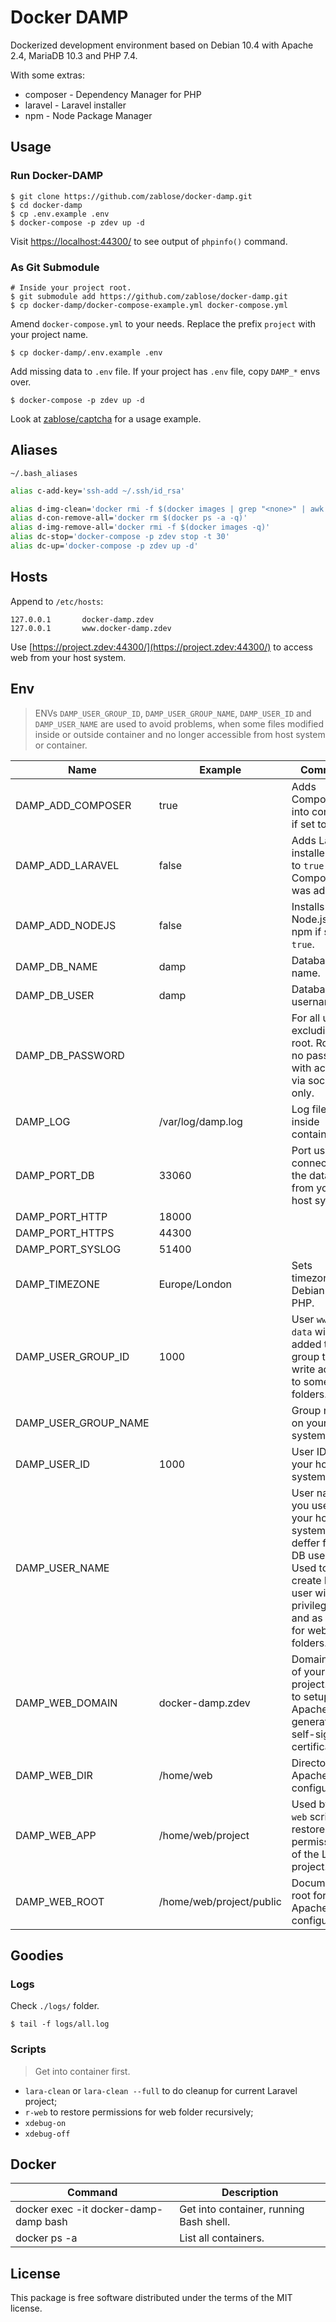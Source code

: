 # Docker DAMP

Dockerized development environment based on Debian 10.4 with Apache 2.4, MariaDB 10.3 and PHP 7.4.

With some extras:
* composer - Dependency Manager for PHP
* laravel - Laravel installer
* npm - Node Package Manager

## Usage

### Run Docker-DAMP

    $ git clone https://github.com/zablose/docker-damp.git
    $ cd docker-damp
    $ cp .env.example .env
    $ docker-compose -p zdev up -d

Visit [https://localhost:44300/](https://localhost:44300/) to see output of `phpinfo()` command.

### As Git Submodule

    # Inside your project root.
    $ git submodule add https://github.com/zablose/docker-damp.git
    $ cp docker-damp/docker-compose-example.yml docker-compose.yml

Amend `docker-compose.yml` to your needs.
Replace the prefix `project` with your project name.

    $ cp docker-damp/.env.example .env

Add missing data to `.env` file.
If your project has `.env` file, copy `DAMP_*` envs over.

    $ docker-compose -p zdev up -d

Look at [zablose/captcha](https://github.com/zablose/captcha) for a usage example.

## Aliases

`~/.bash_aliases`

```bash
alias c-add-key='ssh-add ~/.ssh/id_rsa'

alias d-img-clean='docker rmi -f $(docker images | grep "<none>" | awk "{print \$3}")'
alias d-con-remove-all='docker rm $(docker ps -a -q)'
alias d-img-remove-all='docker rmi -f $(docker images -q)'
alias dc-stop='docker-compose -p zdev stop -t 30'
alias dc-up='docker-compose -p zdev up -d'
```

## Hosts

Append to `/etc/hosts`:

```
127.0.0.1       docker-damp.zdev
127.0.0.1       www.docker-damp.zdev
```

Use [https://project.zdev:44300/](https://project.zdev:44300/) to access web from your host system.

## Env

> ENVs `DAMP_USER_GROUP_ID`, `DAMP_USER_GROUP_NAME`, `DAMP_USER_ID` and `DAMP_USER_NAME` are used to avoid
> problems, when some files modified inside or outside container and no longer accessible from host system or container.

| Name | Example | Comment |
| --- | --- | --- |
| DAMP_ADD_COMPOSER | true | Adds Composer into container if set to `true`. |
| DAMP_ADD_LARAVEL | false | Adds Laravel installer if set to `true` and Composer was added. |
| DAMP_ADD_NODEJS | false | Installs Node.js with npm if set to `true`. |
| DAMP_DB_NAME | damp | Database name. |
| DAMP_DB_USER | damp | Database username. |
| DAMP_DB_PASSWORD |  | For all users excluding root. Root has no password with access via socket only. |
| DAMP_LOG | /var/log/damp.log | Log file name inside container. |
| DAMP_PORT_DB | 33060 | Port used to connect to the database from your host system. |
| DAMP_PORT_HTTP | 18000 |  |
| DAMP_PORT_HTTPS | 44300 |  |
| DAMP_PORT_SYSLOG | 51400 |  |
| DAMP_TIMEZONE | Europe/London | Sets timezone for Debian and PHP. |
| DAMP_USER_GROUP_ID | 1000 | User `www-data` will be added to that group to get write access to some folders. |
| DAMP_USER_GROUP_NAME |  | Group name on your host system. |
| DAMP_USER_ID | 1000 | User ID on your host system. |
| DAMP_USER_NAME |  | User name you use on your host system. Must deffer from DB user. Used to create DB user with root privileges and as user for web folders. |
| DAMP_WEB_DOMAIN | docker-damp.zdev | Domain name of your project. Used to setup Apache and generate self-signed certificates. |
| DAMP_WEB_DIR | /home/web | Directory for Apache configuration. |
| DAMP_WEB_APP | /home/web/project | Used by `r-web` script to restore permissions of the Laravel project. |
| DAMP_WEB_ROOT | /home/web/project/public | Document root for Apache configuration. |

## Goodies

### Logs

Check `./logs/` folder.

    $ tail -f logs/all.log

### Scripts

> Get into container first.

* `lara-clean` or `lara-clean --full` to do cleanup for current Laravel project;
* `r-web` to restore permissions for web folder recursively;
* `xdebug-on`
* `xdebug-off`

## Docker

| Command | Description |
| --- | --- |
| docker exec -it docker-damp-damp bash | Get into container, running Bash shell. |
| docker ps -a | List all containers. |

## License

This package is free software distributed under the terms of the MIT license.
